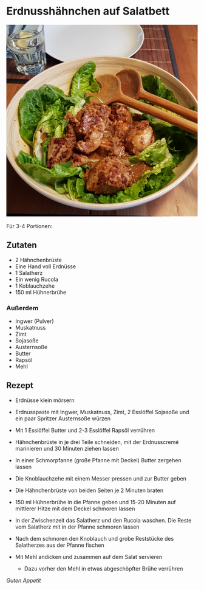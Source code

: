 # Erdnusshähnchen auf Salatbett

![img](imgs/Erdnusshaehnchen_auf_Salatbett.jpg)

Für 3-4 Portionen:

## Zutaten
- 2 Hähnchenbrüste
- Eine Hand voll Erdnüsse
- 1 Salatherz
- Ein wenig Rucola
- 1 Koblauchzehe
- 150 ml Hühnerbrühe

### Außerdem
- Ingwer (Pulver)
- Muskatnuss
- Zimt
- Sojasoße
- Austernsoße
- Butter
- Rapsöl
- Mehl

## Rezept
- Erdnüsse klein mörsern

- Erdnusspaste mit Ingwer, Muskatnuss, Zimt, 2 Esslöffel Sojasoße und ein paar Spritzer Austernsoße würzen

- Mit 1 Esslöffel Butter und 2-3 Esslöffel Rapsöl verrühren

- Hähnchenbrüste in je drei Teile schneiden, mit der Erdnusscremé marinieren und 30 Minuten ziehen lassen

- In einer Schmorpfanne (große Pfanne mit Deckel) Butter zergehen lassen 

- Die Knoblauchzehe mit einem Messer pressen und zur Butter geben

- Die Hähnchenbrüste von beiden Seiten je 2 Minuten braten

- 150 ml Hühnerbrühe in die Pfanne geben und 15-20 Minuten auf mittlerer Hitze mit dem Deckel schmoren lassen

- In der Zwischenzeit das Salatherz und den Rucola waschen. Die Reste vom Salatherz mit in der Pfanne schmoren lassen

- Nach dem schmoren den Knoblauch und grobe Reststücke des Salatherzes aus der Pfanne fischen

- Mit Mehl andicken und zusammen auf dem Salat servieren
  - Dazu vorher den Mehl in etwas abgeschöpfter Brühe verrühren

*Guten Appetit*
